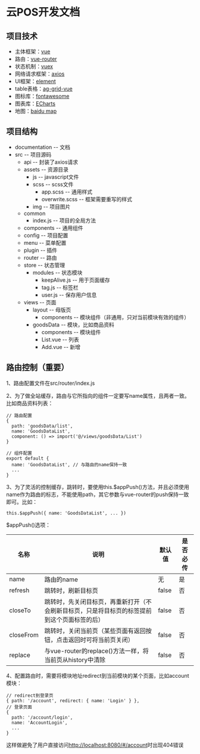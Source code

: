 # 云POS开发文档

## 项目技术

* 主体框架：[vue](https://cn.vuejs.org/)
* 路由：[vue-router](https://router.vuejs.org/zh/)
* 状态机制：[vuex](https://vuex.vuejs.org/zh/)
* 网络请求框架：[axios](https://www.npmjs.com/package/axios)
* UI框架：[element](http://element-cn.eleme.io/#/zh-CN/component/installation)
* table表格：[ag-grid-vue](https://www.ag-grid.com/)
* 图标库：[fontawesome](https://fontawesome.com/?from=io)
* 图表库：[ECharts](http://echarts.baidu.com/index.html)
* 地图：[baidu map](https://lbsyun.baidu.com/)

## 项目结构

* documentation -- 文档
* src -- 项目源码
  * api -- 封装了axios请求
  * assets -- 资源目录
    * js -- javascript文件
    * scss -- scss文件
      * app.scss -- 通用样式
      * overwrite.scss -- 框架需要重写的样式
    * img -- 项目图片
  * common
    * index.js -- 项目的全局方法
  * components -- 通用组件
  * config -- 项目配置
  * menu -- 菜单配置
  * plugin -- 插件
  * router -- 路由
  * store -- 状态管理
    * modules -- 状态模块
      * keepAlive.js -- 用于页面缓存
      * tag.js -- 标签栏
      * user.js -- 保存用户信息
  * views -- 页面
    * layout -- 母版页
      * components -- 模块组件（非通用，只对当前模块有效的组件）
    * goodsData -- 模块，比如商品资料
      * components -- 模块组件
      * List.vue -- 列表
      * Add.vue -- 新增

## 路由控制（重要）

1、路由配置文件在src/router/index.js

2、为了做全站缓存，路由与它所指向的组件一定要写name属性，且两者一致。比如商品资料列表：

    // 路由配置
    {
      path: 'goodsData/list',
      name: 'GoodsDataList',
      component: () => import('@/views/goodsData/List')
    }

    // 组件配置
    export default {
      name: 'GoodsDataList', // 与路由的name保持一致
      ...
    }

3、为了灵活的控制缓存，跳转时，要使用this.$appPush()方法，并且必须使用name作为路由的标志，不能使用path，其它参数与vue-router的push保持一致即可。比如：

    this.$appPush({ name: 'GoodsDataList', ... })

$appPush()选项：

|   名称   |       说明      |  默认值 | 是否必传 |
| ------- | --------------- | ------ | -------  |
|  name   | 路由的name       |   无   |  是 |
| refresh | 跳转时，刷新目标页 | false | 否 |
| closeTo | 跳转时，先关闭目标页，再重新打开（不会刷新目标页，只是将目标页的标签提前到这个页面标签的后） | false | 否 |
| closeFrom | 跳转时，关闭当前页（某些页面有返回按钮，点击返回时可将当前页关闭） | false | 否 |
| replace | 与vue-router的replace()方法一样，将当前页从history中清除 | false | 否 |

4、配置路由时，需要将模块地址redirect到当前模块的某个页面，比如account模块：

    // redirect到登录页
    { path: '/account', redirect: { name: 'Login' } },
    // 登录页面
    {
      path: '/account/login',
      name: 'AccountLogin',
      ...
    }

这样做避免了用户直接访问<http://localhost:8080/#/account>时出现404错误